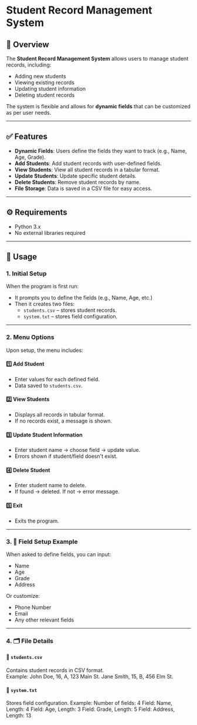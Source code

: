 # Student Record Management System

## 📌 Overview
The **Student Record Management System** allows users to manage student records, including:

- Adding new students
- Viewing existing records
- Updating student information
- Deleting student records

The system is flexible and allows for **dynamic fields** that can be customized as per user needs.

---

## ✅ Features

- **Dynamic Fields**: Users define the fields they want to track (e.g., Name, Age, Grade).
- **Add Students**: Add student records with user-defined fields.
- **View Students**: View all student records in a tabular format.
- **Update Students**: Update specific student details.
- **Delete Students**: Remove student records by name.
- **File Storage**: Data is saved in a CSV file for easy access.

---

## ⚙️ Requirements

- Python 3.x  
- No external libraries required

---

## 🚀 Usage

### 1. Initial Setup

When the program is first run:
- It prompts you to define the fields (e.g., Name, Age, etc.)
- Then it creates two files:
  - `students.csv` – stores student records.
  - `system.txt` – stores field configuration.

---

### 2. Menu Options

Upon setup, the menu includes:

#### 1️⃣ Add Student
- Enter values for each defined field.
- Data saved to `students.csv`.

#### 2️⃣ View Students
- Displays all records in tabular format.
- If no records exist, a message is shown.

#### 3️⃣ Update Student Information
- Enter student name → choose field → update value.
- Errors shown if student/field doesn't exist.

#### 4️⃣ Delete Student
- Enter student name to delete.
- If found → deleted. If not → error message.

#### 5️⃣ Exit
- Exits the program.

---

### 3. 🧪 Field Setup Example

When asked to define fields, you can input:

- Name
- Age
- Grade
- Address

Or customize:
- Phone Number
- Email
- Any other relevant fields

---

### 4. 🗂 File Details

#### 📄 `students.csv`
Contains student records in CSV format.  
Example:
John Doe, 16, A, 123 Main St.
Jane Smith, 15, B, 456 Elm St.

#### 📝 `system.txt`
Stores field configuration.
Example:
Number of fields: 4
Field: Name, Length: 4
Field: Age, Length: 3
Field: Grade, Length: 5
Field: Address, Length: 13
